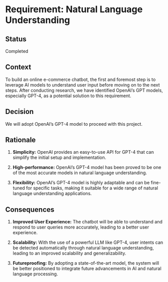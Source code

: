 ﻿# Requirement: Natural Language Understanding

## Status
Completed

## Context

To build an online e-commerce chatbot, the first and foremost step is to leverage  AI models to understand user input before moving on to the next steps. After conducting research, we have identified OpenAI’s GPT models, especially GPT-4, as a potential solution to this requirement.

## Decision

We will adopt OpenAI’s GPT-4 model to proceed with this project.

## Rationale

1.  **Simplicity:** OpenAI provides an easy-to-use API for GPT-4 that can simplify the initial setup and implementation.
    

2.  **High-performance:** OpenAI’s GPT-4 model has been proved to be one of the most accurate models in natural language understanding.
    

3.  **Flexibility:** OpenAI’s GPT-4 model is highly adaptable and can be fine-tuned for specific tasks, making it suitable for a wide range of natural language understanding applications.
    

## Consequences

1.  **Improved User Experience:** The chatbot will be able to understand and respond to user queries more accurately, leading to a better user experience.
    

2.  **Scalability:** With the use of a powerful LLM like GPT-4, user intents can be detected automatically through natural language understanding, leading to an improved scalability and generalizability.
    

3.  **Futureproofing:** By adopting a state-of-the-art model, the system will be better positioned to integrate future advancements in AI and natural language processing.
